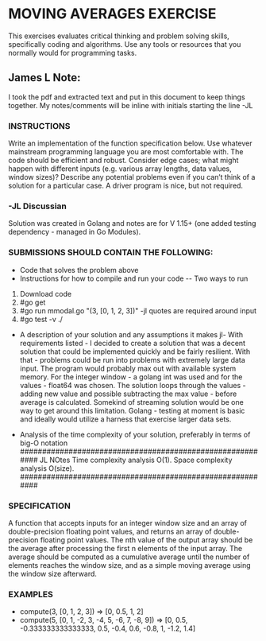 # MOVING AVERAGES EXERCISE
This exercises evaluates critical thinking and problem solving skills, specifically coding and algorithms.
Use any tools or resources that you normally would for programming tasks.

## James L Note:
I took the pdf and extracted text and put in this document to keep things together.  My notes/comments will be inline with initials starting the line -JL

### INSTRUCTIONS
Write an implementation of the function specification below. Use whatever mainstream programming
language you are most comfortable with.  The code should be efficient and robust. Consider edge cases; what might happen with different inputs (e.g. various array lengths, data values, window sizes)? Describe any potential problems even if you can’t think of a solution for a particular case. A driver program is nice, but not required.

### -JL Discussian
Solution was created in Golang and notes are for V 1.15+ (one added testing dependency - managed in Go Modules).  


### SUBMISSIONS SHOULD CONTAIN THE FOLLOWING:
- Code that solves the problem above
- Instructions for how to compile and run your code
-- Two ways to run
1.  Download code
2.  #go get
3.  #go run mmodal.go "(3, [0, 1, 2, 3])" -jl quotes are required around input
4.  #go test -v ./
- A description of your solution and any assumptions it makes
jl- With requirements listed - I decided to create a solution that was a decent solution that could be implemented quickly and be fairly resilient. With that - problems could be run into problems with extremely large data input.  The program would probably max out with available system memory. For the integer window - a golang int was used and for the values - float64 was chosen.   The solution loops through the values - adding new value and possible subtracting the max value - before average is calculated.  Somekind of streaming solution would be one way to get around this limitation.  Golang - testing at moment is basic and ideally would utilize a harness that exercise larger data sets.

- Analysis of the time complexity of your solution, preferably in terms of big-O notation
##########################################################
JL NOtes
Time complexity analysis
O(1).
Space complexity analysis
O(size).
##########################################################
### SPECIFICATION
A function that accepts inputs for an integer window size and an array of double-precision floating point
values, and returns an array of double-precision floating point values. The nth value of the output array
should be the average after processing the first n elements of the input array. The average should be
computed as a cumulative average until the number of elements reaches the window size, and as a
simple moving average using the window size afterward.
### EXAMPLES
- compute(3, [0, 1, 2, 3]) => [0, 0.5, 1, 2]
- compute(5, [0, 1, -2, 3, -4, 5, -6, 7, -8, 9]) => [0, 0.5, -0.333333333333333, 0.5, -0.4, 0.6, -0.8, 1, -1.2, 1.4]
